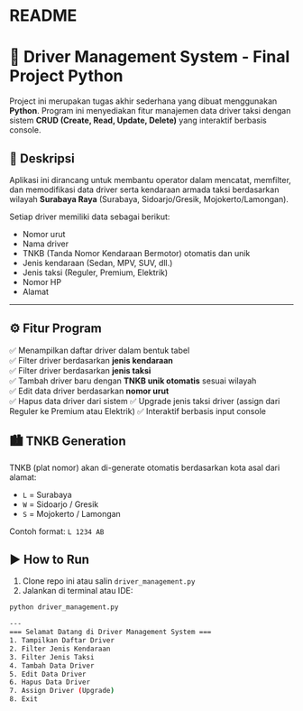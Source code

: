 # README

# 🚖 Driver Management System - Final Project Python

Project ini merupakan tugas akhir sederhana yang dibuat menggunakan **Python**. Program ini menyediakan fitur manajemen data driver taksi dengan sistem **CRUD (Create, Read, Update, Delete)** yang interaktif berbasis console.

## 📌 Deskripsi

Aplikasi ini dirancang untuk membantu operator dalam mencatat, memfilter, dan memodifikasi data driver serta kendaraan armada taksi berdasarkan wilayah **Surabaya Raya** (Surabaya, Sidoarjo/Gresik, Mojokerto/Lamongan).

Setiap driver memiliki data sebagai berikut:
- Nomor urut
- Nama driver
- TNKB (Tanda Nomor Kendaraan Bermotor) otomatis dan unik
- Jenis kendaraan (Sedan, MPV, SUV, dll.)
- Jenis taksi (Reguler, Premium, Elektrik)
- Nomor HP
- Alamat

---

## ⚙️ Fitur Program

✅ Menampilkan daftar driver dalam bentuk tabel  
✅ Filter driver berdasarkan **jenis kendaraan**  
✅ Filter driver berdasarkan **jenis taksi**  
✅ Tambah driver baru dengan **TNKB unik otomatis** sesuai wilayah  
✅ Edit data driver berdasarkan **nomor urut**  
✅ Hapus data driver dari sistem 
✅ Upgrade jenis taksi driver (assign dari Reguler ke Premium atau Elektrik)
✅ Interaktif berbasis input console  


## 🏙 TNKB Generation

TNKB (plat nomor) akan di-generate otomatis berdasarkan kota asal dari alamat:

- `L` = Surabaya
- `W` = Sidoarjo / Gresik
- `S` = Mojokerto / Lamongan

Contoh format: `L 1234 AB`

## ▶️ How to Run

1. Clone repo ini atau salin `driver_management.py`
2. Jalankan di terminal atau IDE:

```bash
python driver_management.py

---
=== Selamat Datang di Driver Management System ===
1. Tampilkan Daftar Driver
2. Filter Jenis Kendaraan
3. Filter Jenis Taksi
4. Tambah Data Driver
5. Edit Data Driver
6. Hapus Data Driver
7. Assign Driver (Upgrade)
8. Exit

